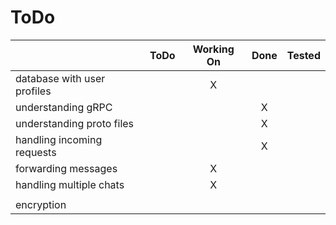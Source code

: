 # ToDo
|                             | ToDo | Working On | Done | Tested |
|-----------------------------|:----:|:----------:|:----:|:------:|
| database with user profiles |      |      X     |      |        |
| understanding gRPC          |      |            |  X   |        |
| understanding proto files   |      |            |  X   |        |
| handling incoming requests  |      |            |  X   |        |
| forwarding messages         |      |      X     |      |        |
| handling multiple chats     |      |      X     |      |        |
|                             |      |            |      |        |
| encryption                  |      |            |      |        |